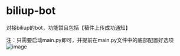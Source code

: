 # biliup-bot
对接biliup的bot，功能暂且包括【稿件上传成功通知】

注：只需要启动main.py即可，并提前在main.py文件中的底部配置好选项
![image](https://user-images.githubusercontent.com/92644321/219958746-c11cd7a7-b5b5-4b22-8ae7-6cf5a534338c.png)
